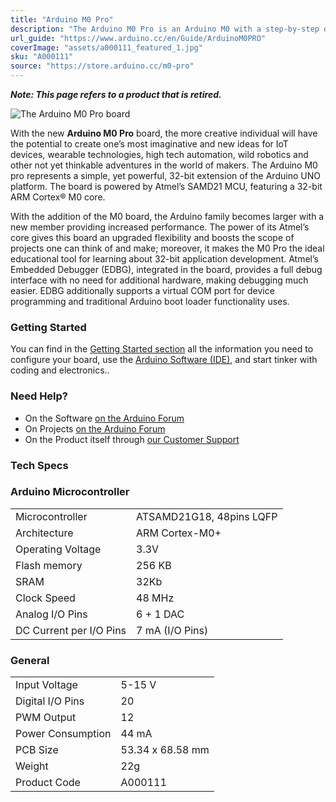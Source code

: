 ```yaml
---
title: "Arduino M0 Pro"
description: "The Arduino M0 Pro is an Arduino M0 with a step-by-step debugger"
url_guide: "https://www.arduino.cc/en/Guide/ArduinoM0PRO"
coverImage: "assets/a000111_featured_1.jpg"
sku: "A000111"
source: "https://store.arduino.cc/m0-pro"
---
```


***Note: This page refers to a product that is retired.***

![The Arduino M0 Pro board](./assets/a000111_front_1.jpg)

With the new **Arduino M0 Pro** board, the more creative individual will have the potential to create one’s most imaginative and new ideas for IoT devices, wearable technologies, high tech automation, wild robotics and other not yet thinkable adventures in the world of makers. The Arduino M0 pro represents a simple, yet powerful, 32-bit extension of the Arduino UNO platform. The board is powered by Atmel’s SAMD21 MCU, featuring a 32-bit ARM Cortex® M0 core.

With the addition of the M0 board, the Arduino family becomes larger with a new member providing increased performance. The power of its Atmel’s core gives this board an upgraded flexibility and boosts the scope of projects one can think of and make; moreover, it makes the M0 Pro the ideal educational tool for learning about 32-bit application development. Atmel’s Embedded Debugger (EDBG), integrated in the board, provides a full debug interface with no need for additional hardware, making debugging much easier. EDBG additionally supports a virtual COM port for device programming and traditional Arduino boot loader functionality uses.

### Getting Started

You can find in the [Getting Started section](https://www.arduino.cc/en/Guide/HomePage) all the information you need to configure your board, use the [Arduino Software (IDE)](https://www.arduino.cc/en/Main/Software), and start tinker with coding and electronics..

### Need Help?

* On the Software [on the Arduino Forum](https://forum.arduino.cc/index.php?board=63.0)
* On Projects [on the Arduino Forum](https://forum.arduino.cc/index.php?board=3.0)
* On the Product itself through [our Customer Support](https://support.arduino.cc/hc)

### Tech Specs

### Arduino Microcontroller

|                         |                          |
| ----------------------- | ------------------------ |
| Microcontroller         | ATSAMD21G18, 48pins LQFP |
| Architecture            | ARM Cortex-M0+           |
| Operating Voltage       | 3.3V                     |
| Flash memory            | 256 KB                   |
| SRAM                    | 32Kb                     |
| Clock Speed             | 48 MHz                   |
| Analog I/O Pins         | 6 + 1 DAC                |
| DC Current per I/O Pins | 7 mA (I/O Pins)          |

### General

|                   |                  |
| ----------------- | ---------------- |
| Input Voltage     | 5-15 V           |
| Digital I/O Pins  | 20               |
| PWM Output        | 12               |
| Power Consumption | 44 mA            |
| PCB Size          | 53.34 x 68.58 mm |
| Weight            | 22g              |
| Product Code      | A000111          |